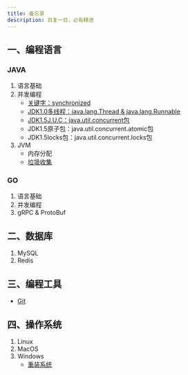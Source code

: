 ```yaml
---
title: 备忘录
description: 日复一日，必有精进
---
```


## 一、编程语言

### JAVA

1. 语言基础
2. 并发编程
    - [关键字：synchronized](lang/java/concurrent/synchronized)
    - [JDK1.0多线程：java.lang.Thread & java.lang.Runnable](lang/java/concurrent/thread)
    - [JDK1.5J.U.C：java.util.concurrent包](lang/java/concurrent/J.U.C)
    - JDK1.5原子包：java.util.concurrent.atomic包
    - JDK1.5locks包：java.util.concurrent.locks包
3. JVM
    - 内存分配
    - [垃圾收集](lang/java/jvm/GC)

### GO

1. 语言基础
2. 并发编程
3. gRPC & ProtoBuf

## 二、数据库

1. MySQL
2. Redis

## 三、编程工具

- [Git](tools/git)

## 四、操作系统

1. Linux
2. MacOS
3. Windows
   - [重装系统](https://upe.net)
